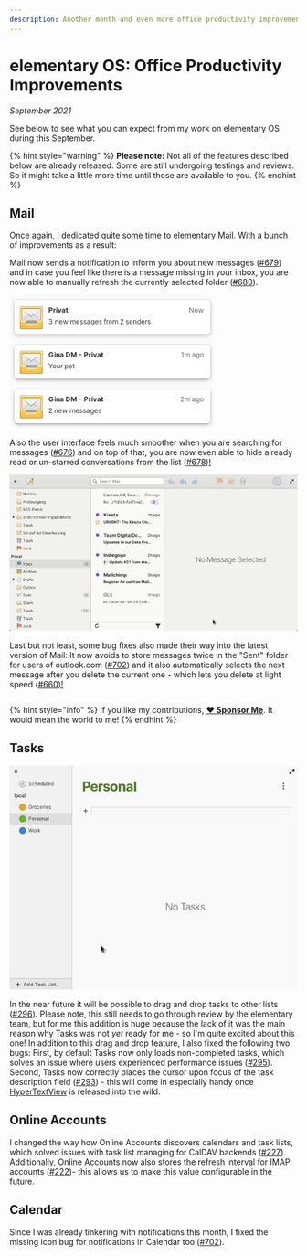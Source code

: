 ```yaml
---
description: Another month and even more office productivity improvements!
---
```


# elementary OS: Office Productivity Improvements

_September 2021_

See below to see what you can expect from my work on elementary OS during this September.

{% hint style="warning" %}
**Please note:** Not all of the features described below are already released. Some are still undergoing testings and reviews. So it might take a little more time until those are available to you.
{% endhint %}

## Mail

Once [again](2021-07-25-a-month-dedicated-to-elementary-mail), I dedicated quite some time to elementary Mail. With a bunch of improvements as a result:

Mail now sends a notification to inform you about new messages \([\#679](https://github.com/elementary/mail/pull/679)\) and in case you feel like there is a message missing in your inbox, you are now able to manually refresh the currently selected folder \([\#680](https://github.com/elementary/mail/pull/680)\).

![Mail notifies you about new messages](../.gitbook/assets/elementary-mail-notifications.png)

Also the user interface feels much smoother when you are searching for messages \([\#676](https://github.com/elementary/mail/pull/676)\) and on top of that, you are now even able to hide already read or un-starred conversations from the list \([\#678](https://github.com/elementary/mail/pull/678)\)[!](https://github.com/elementary/mail/pull/678]%29!)

![New functionality in elementary Mail: Refresh and Filter](../.gitbook/assets/elementary-mail-refresh-and-filter.png)

Last but not least, some bug fixes also made their way into the latest version of Mail: It now avoids to store messages twice in the "Sent" folder for users of outlook.com \([\#702](https://github.com/elementary/mail/pull/702)\) and it also automatically selects the next message after you delete the current one - which lets you delete at light speed \([\#660](https://github.com/elementary/mail/pull/660)[\)!](https://github.com/elementary/mail/pull/660%29!)

|  |  |
| :--- | :--- |


{% hint style="info" %}
If you like my contributions, [**❤️ Sponsor Me**](https://github.com/sponsors/marbetschar). It would mean the world to me!
{% endhint %}

## Tasks

![elementary Tasks: Drag task to another list](../.gitbook/assets/elementary-tasks-drag-and-drop.png)

In the near future it will be possible to drag and drop tasks to other lists \([\#296](https://github.com/elementary/tasks/pull/296)\). Please note, this still needs to go through review by the elementary team, but for me this addition is huge because the lack of it was the main reason why Tasks was not _yet_ ready for me - so I'm quite excited about this one! In addition to this drag and drop feature, I also fixed the following two bugs: First, by default Tasks now only loads non-completed tasks, which solves an issue where users experienced performance issues \([\#295](https://github.com/elementary/tasks/pull/295)\). Second, Tasks now correctly places the cursor upon focus of the task description field \([\#293](https://github.com/elementary/tasks/pull/293)\) - this will come in especially handy once [HyperTextView](https://github.com/elementary/granite/pull/507) is released into the wild.

## Online Accounts

I changed the way how Online Accounts discovers calendars and task lists, which solved issues with task list managing for CalDAV backends \([\#227](https://github.com/elementary/switchboard-plug-onlineaccounts/pull/227)\). Additionally, Online Accounts now also stores the refresh interval for IMAP accounts \([\#222](https://github.com/elementary/switchboard-plug-onlineaccounts/pull/222)\)- this allows us to make this value configurable in the future.

## Calendar

Since I was already tinkering with notifications this month, I fixed the missing icon bug for notifications in Calendar too \([\#702](https://github.com/elementary/calendar/pull/702)\).

